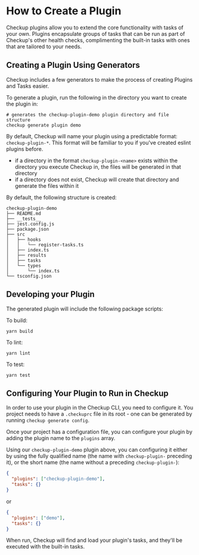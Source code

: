 # How to Create a Plugin

Checkup plugins allow you to extend the core functionality with tasks of your own. Plugins encapsulate groups of tasks that can be run as part of Checkup's other health checks, complimenting the built-in tasks with ones that are tailored to your needs.

## Creating a Plugin Using Generators

Checkup includes a few generators to make the process of creating Plugins and Tasks easier.

To generate a plugin, run the following in the directory you want to create the plugin in:

```shell
# generates the checkup-plugin-demo plugin directory and file structure
checkup generate plugin demo
```

By default, Checkup will name your plugin using a predictable format: `checkup-plugin-*`. This format will be familiar to you if you've created eslint plugins before.

- if a directory in the format `checkup-plugin-<name>` exists within the directory you execute Checkup in, the files will be generated in that directory
- if a directory does not exist, Checkup will create that directory and generate the files within it

By default, the following structure is created:

```
checkup-plugin-demo
├── README.md
├── __tests__
├── jest.config.js
├── package.json
├── src
│   ├── hooks
│   │   └── register-tasks.ts
│   ├── index.ts
│   ├── results
│   ├── tasks
│   └── types
│       └── index.ts
└── tsconfig.json
```

## Developing your Plugin

The generated plugin will include the following package scripts:

To build:

```
yarn build
```

To lint:

```
yarn lint
```

To test:

```
yarn test
```

## Configuring Your Plugin to Run in Checkup

In order to use your plugin in the Checkup CLI, you need to configure it. You project needs to have a `.checkuprc` file in its root - one can be generated by running `checkup generate config`.

Once your project has a configuration file, you can configure your plugin by adding the plugin name to the `plugins` array.

Using our `checkup-plugin-demo` plugin above, you can configuring it either by using the fully qualified name (the name with `checkup-plugin-` preceding it), or the short name (the name without a preceding `checkup-plugin-`):

```json
{
  "plugins": ["checkup-plugin-demo"],
  "tasks": {}
}
```

or

```json
{
  "plugins": ["demo"],
  "tasks": {}
}
```

When run, Checkup will find and load your plugin's tasks, and they'll be executed with the built-in tasks.
